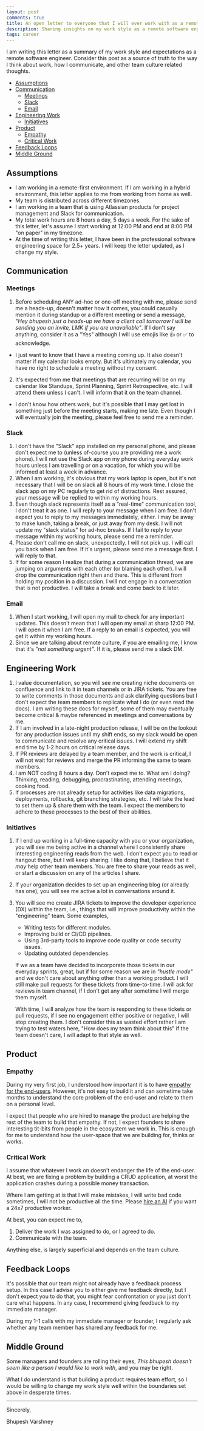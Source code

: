 ```yaml
---
layout: post
comments: true
title: An open letter to everyone that I will ever work with as a remote tech worker
description: Sharing insights on my work style as a remote software engineer, detailing my expectations, communication style, engineering work, initiatives and more.
tags: career
---
```


I am writing this letter as a summary of my work style and expectations as a remote software engineer. Consider this post as a source of truth to the way I think about work, how I communicate, and other team culture related thoughts.

- [Assumptions](#assumptions)
- [Communication](#communication)
  - [Meetings](#meetings)
  - [Slack](#slack)
  - [Email](#email)
- [Engineering Work](#engineering-work)
  - [Initiatives](#initiatives)
- [Product](#product)
  - [Empathy](#empathy)
  - [Critical Work](#critical-work)
- [Feedback Loops](#feedback-loops)
- [Middle Ground](#middle-ground)

## Assumptions

- I am working in a remote-first environment. If I am working in a hybrid environment, this letter applies to me from working from home as well.
- My team is distributed across different timezones.
- I am working in a team that is using Atlassian products for project management and Slack for communication.
- My total work hours are 8 hours a day, 5 days a week. For the sake of this letter, let's assume I start working at 12:00 PM and end at 8:00 PM "on paper" in my timezone.
- At the time of writing this letter, I have been in the professional software engineering space for 2.5+ years. I will keep the letter updated, as I change my style.

## Communication

### Meetings

1. Before scheduling ANY ad-hoc or one-off meeting with me, please send me a heads-up, doesn't matter how it comes, you could casually mention it during standup or a different meeting or send a message,  _"Hey bhupesh just a heads-up we have a client call tomorrow I will be sending you an invite, LMK if you are unavailable"_. If I don't say anything, consider it as a "Yes" although I will use emojis like 👍 or ✅ to acknowledge.
  - I just want to know that I have a meeting coming up. It also doesn't matter if my calendar looks empty. But it's ultimately my calendar, you have no right to schedule a meeting without my consent.
2. It's expected from me that meetings that are recurring will be on my calendar like Standups, Sprint Planning, Sprint Retrospective, etc. I will attend them unless I can't. I will inform that it on the team channel.
- I don't know how others work, but it's possible that I may get lost in something just before the meeting starts, making me late. Even though I will eventually join the meeting, please feel free to send me a reminder.

### Slack

1. I don't have the "Slack" app installed on my personal phone, and please don't expect me to (unless of-course you are providing me a work phone). I will not use the Slack app on my phone during everyday work hours unless I am travelling or on a vacation, for which you will be informed at least a week in advance.
2. When I am working, it's obvious that my work laptop is open, but it's not necessary that I will be on slack all 8 hours of my work time. I close the slack app on my PC regularly to get rid of distractions. Rest assured, your message will be replied to within my working hours.
3. Even though slack represents itself as a "real-time" communication tool, I don't treat it as one. I will reply to your message when I am free. I don't expect you to reply to my messages immediately, either. I may be away to make lunch, taking a break, or just away from my desk. I will not update my "slack status" for ad-hoc breaks. If I fail to reply to your message within my working hours, please send me a reminder.
4. Please don't call me on slack, unexpectedly. I will not pick up. I will call you back when I am free. If it's urgent, please send me a message first. I will reply to that.
5. If for some reason I realize that during a communication thread, we are jumping on arguments with each other (or blaming each other). I will drop the communication right then and there. This is different from holding my position in a discussion. I will not engage in a conversation that is not productive. I will take a break and come back to it later.

### Email

1. When I start working, I will open my mail to check for any important updates. This doesn't mean that I will open my email at sharp 12:00 PM. I will open it when I am free. If a reply to an email is expected, you will get it within my working hours.
2. Since we are talking about remote culture, if you are emailing me, I know that it's _"not something urgent"_. If it is, please send me a slack DM.

## Engineering Work

1. I value documentation, so you will see me creating niche documents on confluence and link to it in team channels or in JIRA tickets. You are free to write comments in those documents and ask clarifying questions but I don't expect the team members to replicate what I do (or even read the docs). I am writing these docs for myself, some of them may eventually become critical & maybe referenced in meetings and conversations by me.
2. If I am involved in a late-night production release, I will be on the lookout for any production issues until my shift ends, so my slack would be open to communicate and resolve any critical issues. I will extend my shift end time by 1-2 hours on critical release days.
3. If PR reviews are delayed by a team member, and the work is critical, I will not wait for reviews and merge the PR informing the same to team members.
4. I am NOT coding 8 hours a day. Don't expect me to. What am I doing? Thinking, reading, debugging, procrastinating, attending meetings, cooking food.
5. If processes are not already setup for activities like data migrations, deployments, rollbacks, git branching strategies, etc. I will take the lead to set them up & share them with the team. I expect the members to adhere to these processes to the best of their abilities.

### Initiatives

1. If I end up working in a full-time capacity with you or your organization, you will see me being active in a channel where I consistently share interesting engineering reads from the web. I don't expect you to read or hangout there, but I will keep sharing. I like doing that, I believe that it _may_ help other team members. You are free to share your reads as well, or start a discussion on any of the articles I share.
2. If your organization decides to set up an engineering blog (or already has one), you will see me active a lot in conversations around it.
3. You will see me create JIRA tickets to improve the developer experience (DX) within the team, i.e., things that will improve productivity within the "engineering" team. Some examples,
   - Writing tests for different modules.
   - Improving build or CI/CD pipelines.
   - Using 3rd-party tools to improve code quality or code security issues.
   - Updating outdated dependencies.

   If we as a team have decided to incorporate those tickets in our everyday sprints, great, but if for some reason we are in _"hustle mode"_ and we don't care about anything other than a working product. I will still make pull requests for these tickets from time-to-time. I will ask for reviews in team channel, if I don't get any after sometime I will merge them myself.

   With time, I will analyze how the team is responding to these tickets or pull requests, if I see no engagement either positive or negative, I will stop creating them. I don't consider this as wasted effort rather I am trying to test waters here, "How does my team think about this" if the team doesn't care, I will adapt to that style as well.

## Product

### Empathy

During my very first job, I understood how important it is to have [empathy for the end-users](https://buttondown.email/bhupesh/archive/10-key-lessons-from-my-first-engineering-job/). However, it's not easy to build it and can sometime take months to understand the core problem of the end-user and relate to them on a personal level.

I expect that people who are hired to manage the product are helping the rest of the team to build that empathy. If not, I expect founders to share interesting tit-bits from people in the ecosystem we work in. This is enough for me to understand how the user-space that we are building for, thinks or works.

### Critical Work

I assume that whatever I work on doesn't endanger the life of the end-user. At best, we are fixing a problem by building a CRUD application, at worst the application crashes during a possible money transaction.

Where I am getting at is that I will make mistakes, I will write bad code sometimes, I will not be productive all the time. Please [hire an AI](https://www.google.com/search?q=i+want+to+replace+my+employee+with+ai+tools) if you want a 24x7 productive worker.

At best, you can expect me to,

1. Deliver the work I was assigned to do, or I agreed to do.
2. Communicate with the team.

Anything else, is largely superficial and depends on the team culture.

## Feedback Loops

It's possible that our team might not already have a feedback process setup. In this case I advise you to either give me feedback directly, but I don't expect you to do that, you might fear confrontation or you just don't care what happens. In any case, I recommend giving feedback to my immediate manager.

During my 1-1 calls with my immediate manager or founder, I regularly ask whether any team member has shared any feedback for me.

## Middle Ground

Some managers and founders are rolling their eyes, _This bhupesh doesn't seem like a person I would like to work with_, and you may be right.

What I do understand is that building a product requires team effort, so I would be willing to change my work style well within the boundaries set above in desperate times.

---

Sincerely,

Bhupesh Varshney
